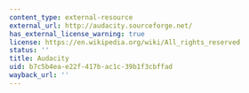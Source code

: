 ```yaml
---
content_type: external-resource
external_url: http://audacity.sourceforge.net/
has_external_license_warning: true
license: https://en.wikipedia.org/wiki/All_rights_reserved
status: ''
title: Audacity
uid: b7c5b4ea-e22f-417b-ac1c-39b1f3cbffad
wayback_url: ''
---
```

